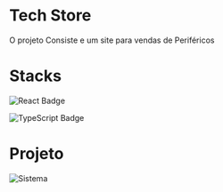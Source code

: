 <h1>Tech Store</h1>
<p>O projeto Consiste e um site para vendas de Periféricos</p>




<h1>Stacks</h1>
<p>
  <img src="https://img.shields.io/badge/React-20232A?style=for-the-badge&logo=react&logoColor=61DAFB" alt="React Badge" />
</p>
<p>
  <img src="https://img.shields.io/badge/TypeScript-007ACC?style=for-the-badge&logo=csst&logoColor=white" alt="TypeScript Badge" />
</p>

<h1>Projeto</h1>

![Sistema](https://github.com/user-attachments/assets/82c657f9-1837-4056-b662-42d0a611b198)
